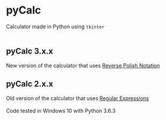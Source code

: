 # pyCalc
Calculator made in Python using `tkinter`<br><br>
## pyCalc 3.x.x
New version of the calculator that uses [Reverse Polish Notation](https://en.wikipedia.org/wiki/Reverse_Polish_notation)
## pyCalc 2.x.x
Old version of the calculator that uses [Regular Expressions](https://en.wikipedia.org/wiki/Regular_expression)<br><br>
Code tested in Windows 10 with Python 3.6.3
